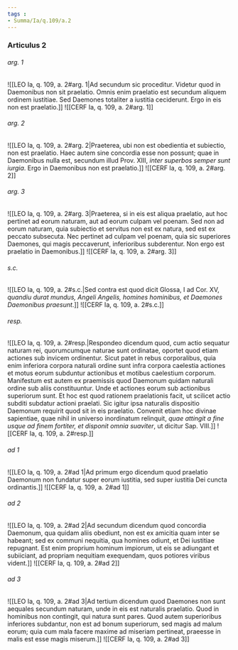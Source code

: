 ```yaml
---
tags : 
- Summa/Ia/q.109/a.2
---
```


### Articulus 2

###### arg. 1
![[LEO Ia, q. 109, a. 2#arg. 1|Ad secundum sic proceditur. Videtur quod in Daemonibus non sit praelatio. Omnis enim praelatio est secundum aliquem ordinem iustitiae. Sed Daemones totaliter a iustitia ceciderunt. Ergo in eis non est praelatio.]]
![[CERF Ia, q. 109, a. 2#arg. 1]]

###### arg. 2
![[LEO Ia, q. 109, a. 2#arg. 2|Praeterea, ubi non est obedientia et subiectio, non est praelatio. Haec autem sine concordia esse non possunt; quae in Daemonibus nulla est, secundum illud Prov. XIII, *inter superbos semper sunt iurgia*. Ergo in Daemonibus non est praelatio.]]
![[CERF Ia, q. 109, a. 2#arg. 2]]

###### arg. 3
![[LEO Ia, q. 109, a. 2#arg. 3|Praeterea, si in eis est aliqua praelatio, aut hoc pertinet ad eorum naturam, aut ad eorum culpam vel poenam. Sed non ad eorum naturam, quia subiectio et servitus non est ex natura, sed est ex peccato subsecuta. Nec pertinet ad culpam vel poenam, quia sic superiores Daemones, qui magis peccaverunt, inferioribus subderentur. Non ergo est praelatio in Daemonibus.]]
![[CERF Ia, q. 109, a. 2#arg. 3]]

###### s.c.
![[LEO Ia, q. 109, a. 2#s.c.|Sed contra est quod dicit Glossa, I ad Cor. XV, *quandiu durat mundus, Angeli Angelis, homines hominibus, et Daemones Daemonibus praesunt*.]]
![[CERF Ia, q. 109, a. 2#s.c.]]

###### resp.
![[LEO Ia, q. 109, a. 2#resp.|Respondeo dicendum quod, cum actio sequatur naturam rei, quorumcumque naturae sunt ordinatae, oportet quod etiam actiones sub invicem ordinentur. Sicut patet in rebus corporalibus, quia enim inferiora corpora naturali ordine sunt infra corpora caelestia actiones et motus eorum subduntur actionibus et motibus caelestium corporum. Manifestum est autem ex praemissis quod Daemonum quidam naturali ordine sub aliis constituuntur. Unde et actiones eorum sub actionibus superiorum sunt. Et hoc est quod rationem praelationis facit, ut scilicet actio subditi subdatur actioni praelati. Sic igitur ipsa naturalis dispositio Daemonum requirit quod sit in eis praelatio. Convenit etiam hoc divinae sapientiae, quae nihil in universo inordinatum relinquit, *quae attingit a fine usque ad finem fortiter, et disponit omnia suaviter*, ut dicitur Sap. VIII.]]
![[CERF Ia, q. 109, a. 2#resp.]]

###### ad 1
![[LEO Ia, q. 109, a. 2#ad 1|Ad primum ergo dicendum quod praelatio Daemonum non fundatur super eorum iustitia, sed super iustitia Dei cuncta ordinantis.]]
![[CERF Ia, q. 109, a. 2#ad 1]]

###### ad 2
![[LEO Ia, q. 109, a. 2#ad 2|Ad secundum dicendum quod concordia Daemonum, qua quidam aliis obediunt, non est ex amicitia quam inter se habeant; sed ex communi nequitia, qua homines odiunt, et Dei iustitiae repugnant. Est enim proprium hominum impiorum, ut eis se adiungant et subiiciant, ad propriam nequitiam exequendam, quos potiores viribus vident.]]
![[CERF Ia, q. 109, a. 2#ad 2]]

###### ad 3
![[LEO Ia, q. 109, a. 2#ad 3|Ad tertium dicendum quod Daemones non sunt aequales secundum naturam, unde in eis est naturalis praelatio. Quod in hominibus non contingit, qui natura sunt pares. Quod autem superioribus inferiores subdantur, non est ad bonum superiorum, sed magis ad malum eorum; quia cum mala facere maxime ad miseriam pertineat, praeesse in malis est esse magis miserum.]]
![[CERF Ia, q. 109, a. 2#ad 3]]

